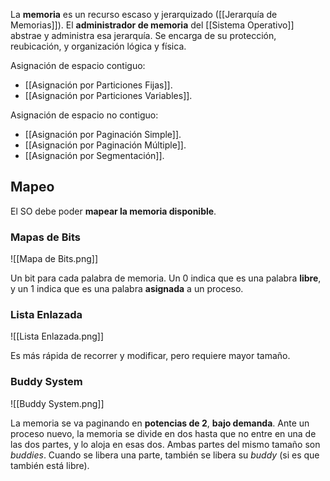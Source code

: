 La **memoria** es un recurso escaso y jerarquizado ([[Jerarquía de Memorias]]). El **administrador de memoria** del [[Sistema Operativo]] abstrae y administra esa jerarquía. Se encarga de su protección, reubicación, y organización lógica y física.

Asignación de espacio contiguo:

- [[Asignación por Particiones Fijas]].
- [[Asignación por Particiones Variables]].

Asignación de espacio no contiguo:

- [[Asignación por Paginación Simple]].
- [[Asignación por Paginación Múltiple]].
- [[Asignación por Segmentación]].

## Mapeo

El SO debe poder **mapear la memoria disponible**.

### Mapas de Bits

![[Mapa de Bits.png]]

Un bit para cada palabra de memoria. Un $0$ indica que es una palabra **libre**, y un $1$ indica que es una palabra **asignada** a un proceso.

### Lista Enlazada

![[Lista Enlazada.png]]

Es más rápida de recorrer y modificar, pero requiere mayor tamaño.

### Buddy System

![[Buddy System.png]]

La memoria se va paginando en **potencias de $2$**, **bajo demanda**. Ante un proceso nuevo, la memoria se divide en dos hasta que no entre en una de las dos partes, y lo aloja en esas dos. Ambas partes del mismo tamaño son *buddies*. Cuando se libera una parte, también se libera su *buddy* (si es que también está libre).
